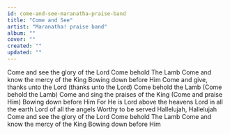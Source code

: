 ```yaml
---
id: come-and-see-maranatha-praise-band
title: "Come and See"
artist: "Maranatha! praise band"
album: ""
cover: ""
created: ""
updated: ""
---
```


Come and see the glory of the Lord
Come behold The Lamb
Come and know the mercy of the King
Bowing down before Him
Come and give, thanks unto the Lord (thanks unto the Lord)
Come behold the Lamb (Come behold the Lamb)
Come and sing the praises of the King (Come and praise Him)
Bowing down before Him
For He is Lord above the heavens
Lord in all the earth
Lord of all the angels
Worthy to be served
Hallelujah, Hallelujah
Come and see the glory of the Lord
Come behold The Lamb
Come and know the mercy of the King
Bowing down before Him